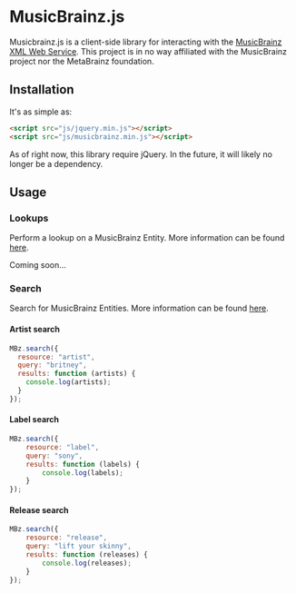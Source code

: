 # MusicBrainz.js

Musicbrainz.js is a client-side library for interacting with the [MusicBrainz XML Web Service](http://musicbrainz.org/doc/Development/XML_Web_Service/Version_2). This project is in no way affiliated with the MusicBrainz project nor the MetaBrainz foundation.

## Installation

It's as simple as:

```html
<script src="js/jquery.min.js"></script>
<script src="js/musicbrainz.min.js"></script>
```

As of right now, this library require jQuery. In the future, it will likely no longer be a dependency.

## Usage

### Lookups

Perform a lookup on a MusicBrainz Entity. More information can be found [here](http://musicbrainz.org/doc/Development/XML_Web_Service/Version_2#Lookups).

Coming soon...

### Search

Search for MusicBrainz Entities. More information can be found [here](http://musicbrainz.org/doc/Development/XML_Web_Service/Version_2/Search).

#### Artist search

```javascript
MBz.search({
  resource: "artist",
  query: "britney",
  results: function (artists) {
    console.log(artists);
  }
});
```

#### Label search

```javascript
MBz.search({
    resource: "label",
    query: "sony",
    results: function (labels) {
        console.log(labels);
    }
});
```

#### Release search

```javascript
MBz.search({
    resource: "release",
    query: "lift your skinny",
    results: function (releases) {
        console.log(releases);
    }
});
```
